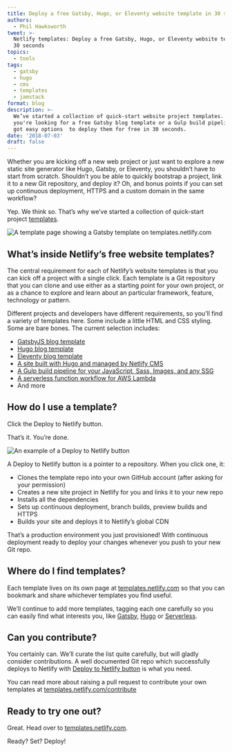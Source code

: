 ```yaml
---
title: Deploy a free Gatsby, Hugo, or Eleventy website template in 30 seconds
authors:
  - Phil Hawksworth
tweet: >-
  Netlify templates: Deploy a free Gatsby, Hugo, or Eleventy website template in
  30 seconds
topics:
  - tools
tags:
  - gatsby
  - hugo
  - cms
  - templates
  - jamstack
format: blog
description: >-
  We’ve started a collection of quick-start website project templates. Whether
  you're looking for a free Gatsby blog template or a Gulp build pipeline, we've
  got easy options  to deploy them for free in 30 seconds.
date: '2018-07-03'
draft: false
---
```

Whether you are kicking off a new web project or just want to explore a new static site generator like Hugo, Gatsby, or Eleventy, you shouldn’t have to start from scratch.  Shouldn’t you be able to quickly bootstrap a project, link it to a new Git repository, and deploy it? Oh, and bonus points if you can set up continuous deployment, HTTPS and a custom domain in the same workflow?

Yep. We think so. That’s why we’ve started a collection of quick-start project [templates](https://templates.netlify.com/tags/serverless).

![A template page showing a Gatsby template on templates.netlify.com](/img/blog/templates-page-screenshot.jpg)

## What’s inside Netlify’s free website templates?

The central requirement for each of Netlify’s website templates is that you can kick off a project with a single click. Each template is a Git repository that you can clone and use either as a starting point for your own project, or as a chance to explore and learn about an particular framework, feature, technology or pattern.

Different projects and developers have different requirements, so you’ll find a variety of templates here. Some include a little HTML and CSS styling. Some are bare bones. The current selection includes:

* [GatsbyJS blog template](https://templates.netlify.com/template/gatsby-starter-blog/)
* [Hugo blog template](https://templates.netlify.com/template/hugo-starter-blog-theme-kaldi/)
* [Eleventy blog template](https://templates.netlify.com/template/eleventy-base-blog/)
* [A site built with Hugo and managed by Netlify CMS](https://templates.netlify.com/template/hugo-starter-blog-theme-kaldi/)
* [A Gulp build pipeline for your JavaScript, Sass, Images, and any SSG](http://templates.netlify.com/template/eleventy-starter-with-functions/)
* [A serverless function workflow for AWS Lambda](https://templates.netlify.com/template/eleventy-starter-with-functions/)
* And more

## How do I use a template?

Click the Deploy to Netlify button.

That’s it. You’re done.

![An example of a Deploy to Netlify button](/img/blog/dtn-button.png)


A Deploy to Netlify button is a pointer to a repository. When you click one, it:

* Clones the template repo into your own GitHub account (after asking for your permission)
* Creates a new site project in Netlify for you and links it to your new repo
* Installs all the dependencies
* Sets up continuous deployment, branch builds, preview builds and HTTPS
* Builds your site and deploys it to Netlify’s global CDN

That’s a production environment you just provisioned! With continuous deployment ready to deploy your changes whenever you push to your new Git repo.

## Where do I find templates?

Each template lives on its own page at [templates.netlify.com](https://templates.netlify.com) so that you can bookmark and share whichever templates you find useful.

We’ll continue to add more templates, tagging each one carefully so you can easily find what interests you, like [Gatsby](https://templates.netlify.com/tags/gatsby), [Hugo](https://templates.netlify.com/tags/hugo) or [Serverless](https://templates.netlify.com/tags/serverless).

## Can you contribute?

You certainly can.  We’ll curate the list quite carefully, but will gladly consider contributions. A well documented Git repo which successfully deploys to Netlify with [Deploy to Netlify button](https://www.netlify.com/docs/deploy-button/) is what you need.

You can read more about raising a pull request to contribute your own templates at [templates.netlify.com/contribute](https://templates.netlify.com/contribute)

## Ready to try one out?

Great. Head over to [templates.netlify.com](https://templates.netlify.com).

Ready?
Set?
Deploy!
